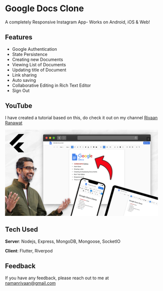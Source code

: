 # Google Docs Clone

A completely Responsive Instagram App- Works on Android, iOS & Web! 

## Features
- Google Authentication
- State Persistence
- Creating new Documents
- Viewing List of Documents
- Updating title of Document
- Link sharing
- Auto saving
- Collaborative Editing in Rich Text Editor
- Sign Out

## YouTube
I have created a tutorial based on this, do check it out on my channel [Rivaan Ranawat](https://youtu.be/W6vAQdzLcu4) 

<p align="center">
  <img width="600" src="https://github.com/RivaanRanawat/flutter-google-docs-clone/blob/master/screenshot.png" alt="Youtube Tutorial Image">
</p>

## Tech Used
**Server**: Nodejs, Express, MongoDB, Mongoose, SocketIO

**Client**: Flutter, Riverpod
    
## Feedback

If you have any feedback, please reach out to me at namanrivaan@gmail.com

